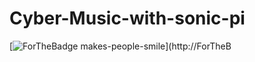 # Cyber-Music-with-sonic-pi
[![ForTheBadge makes-people-smile](http://ForTheBadge.com/images/badges/makes-people-smile.svg)](http://ForTheB